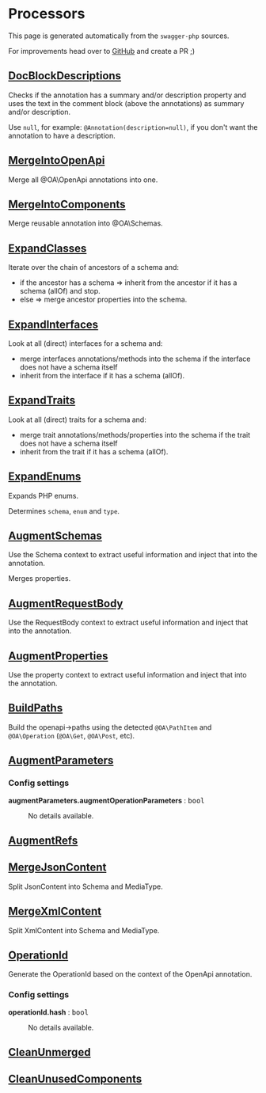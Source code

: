 # Processors

This page is generated automatically from the `swagger-php` sources.

For improvements head over to [GitHub](https://github.com/zircote/swagger-php) and create a PR ;)

## [DocBlockDescriptions](https://github.com/zircote/swagger-php/tree/master/src/Processors/DocBlockDescriptions.php)

Checks if the annotation has a summary and/or description property
and uses the text in the comment block (above the annotations) as summary and/or description.

Use `null`, for example: `@Annotation(description=null)`, if you don't want the annotation to have a description.
## [MergeIntoOpenApi](https://github.com/zircote/swagger-php/tree/master/src/Processors/MergeIntoOpenApi.php)

Merge all @OA\OpenApi annotations into one.
## [MergeIntoComponents](https://github.com/zircote/swagger-php/tree/master/src/Processors/MergeIntoComponents.php)

Merge reusable annotation into @OA\Schemas.
## [ExpandClasses](https://github.com/zircote/swagger-php/tree/master/src/Processors/ExpandClasses.php)

Iterate over the chain of ancestors of a schema and:
- if the ancestor has a schema
=> inherit from the ancestor if it has a schema (allOf) and stop.
- else
=> merge ancestor properties into the schema.
## [ExpandInterfaces](https://github.com/zircote/swagger-php/tree/master/src/Processors/ExpandInterfaces.php)

Look at all (direct) interfaces for a schema and:
- merge interfaces annotations/methods into the schema if the interface does not have a schema itself
- inherit from the interface if it has a schema (allOf).
## [ExpandTraits](https://github.com/zircote/swagger-php/tree/master/src/Processors/ExpandTraits.php)

Look at all (direct) traits for a schema and:
- merge trait annotations/methods/properties into the schema if the trait does not have a schema itself
- inherit from the trait if it has a schema (allOf).
## [ExpandEnums](https://github.com/zircote/swagger-php/tree/master/src/Processors/ExpandEnums.php)

Expands PHP enums.

Determines `schema`, `enum` and `type`.
## [AugmentSchemas](https://github.com/zircote/swagger-php/tree/master/src/Processors/AugmentSchemas.php)

Use the Schema context to extract useful information and inject that into the annotation.

Merges properties.
## [AugmentRequestBody](https://github.com/zircote/swagger-php/tree/master/src/Processors/AugmentRequestBody.php)

Use the RequestBody context to extract useful information and inject that into the annotation.
## [AugmentProperties](https://github.com/zircote/swagger-php/tree/master/src/Processors/AugmentProperties.php)

Use the property context to extract useful information and inject that into the annotation.
## [BuildPaths](https://github.com/zircote/swagger-php/tree/master/src/Processors/BuildPaths.php)

Build the openapi->paths using the detected `@OA\PathItem` and `@OA\Operation` (`@OA\Get`, `@OA\Post`, etc).
## [AugmentParameters](https://github.com/zircote/swagger-php/tree/master/src/Processors/AugmentParameters.php)


### Config settings
<dl>
  <dt><strong>augmentParameters.augmentOperationParameters</strong> : <span style="font-family: monospace;">bool</span></dt>
  <dd><p>No details available.</p>  </dd>
</dl>


## [AugmentRefs](https://github.com/zircote/swagger-php/tree/master/src/Processors/AugmentRefs.php)


## [MergeJsonContent](https://github.com/zircote/swagger-php/tree/master/src/Processors/MergeJsonContent.php)

Split JsonContent into Schema and MediaType.
## [MergeXmlContent](https://github.com/zircote/swagger-php/tree/master/src/Processors/MergeXmlContent.php)

Split XmlContent into Schema and MediaType.
## [OperationId](https://github.com/zircote/swagger-php/tree/master/src/Processors/OperationId.php)

Generate the OperationId based on the context of the OpenApi annotation.
### Config settings
<dl>
  <dt><strong>operationId.hash</strong> : <span style="font-family: monospace;">bool</span></dt>
  <dd><p>No details available.</p>  </dd>
</dl>


## [CleanUnmerged](https://github.com/zircote/swagger-php/tree/master/src/Processors/CleanUnmerged.php)


## [CleanUnusedComponents](https://github.com/zircote/swagger-php/tree/master/src/Processors/CleanUnusedComponents.php)


